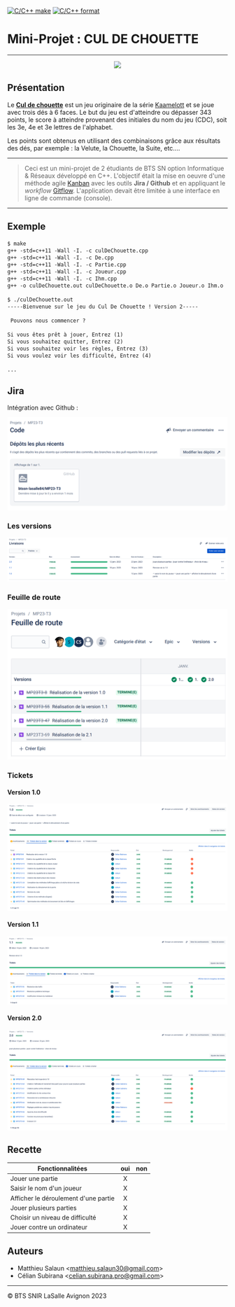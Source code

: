 [![C/C++ make](https://github.com/btssn-lasalle84/MP23-T3/actions/workflows/c-cpp.yml/badge.svg?branch=develop)](https://github.com/btssn-lasalle84/MP23-T3/actions/workflows/c-cpp.yml) [![C/C++ format](https://github.com/btssn-lasalle84/MP23-T3/actions/workflows/cppformat.yml/badge.svg?branch=develop)](https://github.com/btssn-lasalle84/MP23-T3/actions/workflows/cppformat.yml)

# Mini-Projet : CUL DE CHOUETTE

---

<p align="center">
<img src="https://365idees.jf-blog.fr/files/2019/07/cul_de_chouette.png" width="150">

## Présentation

Le **[Cul de chouette](https://fr.wikibooks.org/wiki/Bo%C3%AEte_%C3%A0_jeux/Le_cul_de_chouette)** est un jeu originaire de la série [Kaamelott](https://fr.wikipedia.org/wiki/Kaamelott) et se joue avec trois dés à 6 faces. Le but du jeu est d'atteindre ou dépasser 343 points, le score à atteindre provenant des initiales du nom du jeu (CDC), soit les 3e, 4e et 3e lettres de l'alphabet.

Les points sont obtenus en utilisant des combinaisons grâce aux résultats des dés, par exemple : la Velute, la Chouette, la Suite, etc....

---

> Ceci est un mini-projet de 2 étudiants de BTS SN option Informatique & Réseaux développé en C++. L'objectif était la mise en oeuvre d'une méthode agile [Kanban](https://fr.wikipedia.org/wiki/Kanban_(d%C3%A9veloppement)) avec les outils **Jira / Github** et en appliquant le _workflow_ [Gitflow](https://btssn-lasalle84.github.io/guides-developpement-logiciel/jira.html#ancre-gitflow). L'application devait être limitée à une interface en ligne de commande (console).

---

## Exemple

```bas
$ make
g++ -std=c++11 -Wall -I. -c culDeChouette.cpp
g++ -std=c++11 -Wall -I. -c De.cpp
g++ -std=c++11 -Wall -I. -c Partie.cpp
g++ -std=c++11 -Wall -I. -c Joueur.cpp
g++ -std=c++11 -Wall -I. -c Ihm.cpp
g++ -o culDeChouette.out culDeChouette.o De.o Partie.o Joueur.o Ihm.o

$ ./culDeChouette.out
-----Bienvenue sur le jeu du Cul De Chouette ! Version 2-----

 Pouvons nous commencer ?

Si vous êtes prêt à jouer, Entrez (1)
Si vous souhaitez quitter, Entrez (2)
Si vous souhaitez voir les règles, Entrez (3)
Si vous voulez voir les difficulté, Entrez (4)

...
```

## Jira

Intégration avec Github :

![](images/mp23-t3-jira-code.png)

### Les versions

![](images/mp23-t3-jira-versions.png)

### Feuille de route

![](images/mp23-t3-jira-roadmap.png)

### Tickets

#### Version 1.0

![](images/mp23-t3-jira-version-1.0.png)

#### Version 1.1

![](images/mp23-t3-jira-version-1.1.png)

#### Version 2.0

![](images/mp23-t3-jira-version-2.0.png)



## Recette

| Fonctionnalitées                     | oui | non |
| ------------------------------------ | :---: | :---: |
| Jouer une partie                     | X   | |
| Saisir le nom d'un joueur            | X   | |
| Afficher le déroulement d'une partie | X   | |
| Jouer plusieurs parties              | X   | |
| Choisir un niveau de difficulté      | X   | |
| Jouer contre un ordinateur           | X   | |

## Auteurs

- Matthieu Salaun <<matthieu.salaun30@gmail.com>>
- Célian Subirana <<celian.subirana.pro@gmail.com>>

---
©️ BTS SNIR LaSalle Avignon 2023
